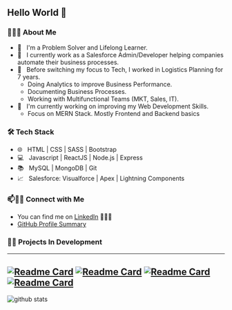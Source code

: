 ## **Hello World** 👋

<h3> 👨🏻‍💻 About Me </h3>

- 🧩 &nbsp; I'm a Problem Solver and Lifelong Learner.
- 💼 &nbsp; I currently work as a Salesforce Admin/Developer helping companies automate their business processes.
- 🚢 &nbsp; Before switching my focus to Tech, I worked in Logistics Planning for 7 years.
    -   Doing Analytics to improve Business Performance.
    -   Documenting Business Processes.
    -   Working with Multifunctional Teams (MKT, Sales, IT).
- 🌱 &nbsp; I'm currently working on improving my Web Development Skills. 
    -   Focus on MERN Stack. Mostly Frontend and Backend basics

<h3>🛠 Tech Stack</h3>

- 🌐 &nbsp; HTML | CSS | SASS | Bootstrap
- 💻 &nbsp; Javascript | ReactJS | Node.js | Express
- 📚 &nbsp; MySQL | MongoDB | Git  
- 📈 &nbsp; Salesforce: Visualforce | Apex | Lightning Components

### 📫🤝🏻 Connect with Me

 - You can find me on [LinkedIn](https://www.linkedin.com/in/iqrivas/) 👩🏾‍💻
 - [GitHub Profile Summary](https://profile-summary-for-github.com/user/iqrivas)

###  🧮🧪 Projects In Development
---
[![Readme Card](https://github-readme-stats.vercel.app/api/pin/?username=iqrivas&repo=altardepterio)](https://github.com/anuraghazra/github-readme-stats)
[![Readme Card](https://github-readme-stats.vercel.app/api/pin/?username=iqrivas&repo=altardepterio-api)](https://github.com/anuraghazra/github-readme-stats)
[![Readme Card](https://github-readme-stats.vercel.app/api/pin/?username=iqrivas&repo=bettyb)](https://github.com/anuraghazra/github-readme-stats)
[![Readme Card](https://github-readme-stats.vercel.app/api/pin/?username=iqrivas&repo=savemymoney)](https://github.com/anuraghazra/github-readme-stats)
---
![github stats](https://github-readme-stats.vercel.app/api?username=iqrivas&show_icons=true)
